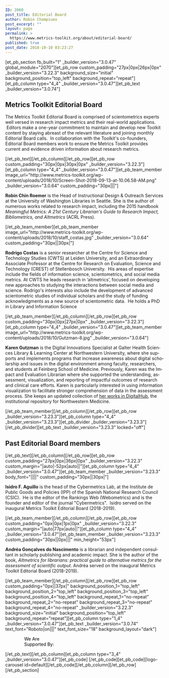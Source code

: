 ```yaml
---
ID: 2060
post_title: Editorial Board
author: Robin Champiuex
post_excerpt: ""
layout: page
permalink: >
  https://www.metrics-toolkit.org/about/editorial-board/
published: true
post_date: 2018-10-10 03:23:27
---
```

[et_pb_section fb_built="1" _builder_version="3.0.47" global_module="2070"][et_pb_row custom_padding="27px|0px|26px|0px" _builder_version="3.22.3" background_size="initial" background_position="top_left" background_repeat="repeat"][et_pb_column type="4_4" _builder_version="3.0.47"][et_pb_text _builder_version="3.0.74"]<h2>Metrics Toolkit Editorial Board</h2>
<p>The Metrics Toolkit Editorial Board is comprised of scientometrics experts well versed in research impact metrics and their real-world applications. &nbsp;Editors make a one-year commitment to maintain and develop new Toolkit content by staying abreast of the relevant literature and joining monthly Editorial Board calls. &nbsp;In collaboration with the Toolkit's co-founders, Editorial Board members work to ensure the Metrics Toolkit provides current and evidence driven information about research metrics.</p>[/et_pb_text][/et_pb_column][/et_pb_row][et_pb_row custom_padding="30px|0px|30px|0px" _builder_version="3.22.3"][et_pb_column type="4_4" _builder_version="3.0.47"][et_pb_team_member image_url="http://www.metrics-toolkit.org/wp-content/uploads/2018/10/Screen-Shot-2018-09-13-at-10.06.58-AM.png" _builder_version="3.0.64" custom_padding="30px|||"]<p><strong>Robin Chin Roemer</strong> is the Head of Instructional Design & Outreach Services at the University of Washington Libraries in Seattle. She is the author of numerous works related to research impact, including the 2015 handbook <i>Meaningful Metrics: A 21st Century Librarian's Guide to Research Impact, Bibliometrics, and Altmetrics </i>(ACRL Press).</p>[/et_pb_team_member][et_pb_team_member image_url="http://www.metrics-toolkit.org/wp-content/uploads/2018/10/staff_costas.jpg" _builder_version="3.0.64" custom_padding="30px||30px|"]<p><strong>Rodrigo Costas</strong> is a senior researcher at the Centre for Science and Technology Studies (CWTS) at Leiden University, and an Extraordinary Associate Professor at the Centre for Research on Evaluation, Science and Technology (CREST) of Stellenbosch University.  His areas of expertise include the fields of information science, scientometrics, and social media metrics. At CWTS he leads research in ‘altmetrics’, focused on developing new approaches to studying the interactions between social media and science. Rodrigo's interests also include the development of advanced scientometric studies of individual scholars and the study of funding acknowledgments as a new source of scientometric data.  He holds a PhD in Library and Information Science</p>[/et_pb_team_member][/et_pb_column][/et_pb_row][et_pb_row custom_padding="30px|0px|27px|0px" _builder_version="3.22.3"][et_pb_column type="4_4" _builder_version="3.0.47"][et_pb_team_member image_url="http://www.metrics-toolkit.org/wp-content/uploads/2018/10/Gutzman-8.jpg" _builder_version="3.0.64"]<p><span lang="ES-CL"><strong>Karen Gutzman</strong> is the Digital Innovations Specialist at Galter Health Sciences Library & Learning Center at Northwestern University, where she supports and implements programs that increase awareness about digital scholarship and issues in the digital environment among faculty, researchers, and students at Feinberg School of Medicine. Previously, Karen was the Impact and Evaluation Librarian where she supported the understanding, assessment, visualization, and reporting of impactful outcomes of research and clinical care efforts. Karen is particularly interested in using information visualization to facilitate stronger comprehension of data in the assessment process. She keeps an updated collection of <a href="https://digitalhub.northwestern.edu/catalog?f%5Bcreator_sim%5D%5B%5D=Gutzman%2C+Karen+E&q=gutzman" target="_blank" rel="noopener noreferrer">her works in DigitalHub</a>, the institutional repository for Northwestern Medicine.</span> </p>[/et_pb_team_member][/et_pb_column][/et_pb_row][et_pb_row _builder_version="3.23.3"][et_pb_column type="4_4" _builder_version="3.23.3"][et_pb_divider _builder_version="3.23.3"][/et_pb_divider][et_pb_text _builder_version="3.23.3" locked="off"]<h2>Past Editorial Board members</h2>
[/et_pb_text][/et_pb_column][/et_pb_row][et_pb_row custom_padding="27px|0px|36px|0px" _builder_version="3.22.3" custom_margin="|auto|-52px|auto||"][et_pb_column type="4_4" _builder_version="3.0.47"][et_pb_team_member _builder_version="3.23.3" body_font="||||" custom_padding="30px||30px|"]<p><strong>Isidro F. Aguillo</strong> is the head of the Cybermetrics Lab, at the Institute de Public Goods and Policies (IPP) of the Spanish National Research Council (CSIC).  He is the editor of the Rankings Web (Webometrics) and is the founder and editor of the journal "Cybermetrics".  Isidro served on the inaugural Metrics Toolkit Editorial Board (2018-2019).</p>
[/et_pb_team_member][/et_pb_column][/et_pb_row][et_pb_row custom_padding="0px|0px|1px|0px" _builder_version="3.22.3" custom_margin="|auto|77px|auto||"][et_pb_column type="4_4" _builder_version="3.0.47"][et_pb_team_member _builder_version="3.23.3" custom_padding="30px||0px|||" min_height="53px"]<p><strong><span lang="ES-CL">Andréa Gonçalves do Nascimento</span></strong><span lang="ES-CL"> is a librarian and independent consultant in scholarly publishing and academic impact. She is the author of the book, <em>Altmetrics for librarians: practical guide to alternative metrics for the assessment of scientific output</em>. Andréa served on the inaugural Metrics Toolkit Editorial Board (2018-2019).<br /> </span></p>
[/et_pb_team_member][/et_pb_column][/et_pb_row][et_pb_row custom_padding="0px||37px|" background_position_1="top_left" background_position_2="top_left" background_position_3="top_left" background_position_4="top_left" background_repeat_1="no-repeat" background_repeat_2="no-repeat" background_repeat_3="no-repeat" background_repeat_4="no-repeat" _builder_version="3.22.3" background_size="initial" background_position="top_left" background_repeat="repeat"][et_pb_column type="1_4" _builder_version="3.0.47"][et_pb_text _builder_version="3.0.74" text_font="Roboto|on|||" text_font_size="18" background_layout="dark"]<p style="padding-left: 60px;"><span style="color: #050505;">We Are</span><br /><span style="color: #050505;">Supported By:</span></p>[/et_pb_text][/et_pb_column][et_pb_column type="3_4" _builder_version="3.0.47"][et_pb_code]<!-- [et_pb_line_break_holder] --><!-- [et_pb_line_break_holder] --> <!-- [et_pb_line_break_holder] --><!-- [et_pb_line_break_holder] -->[/et_pb_code][et_pb_code][logo-carousel id=default][/et_pb_code][/et_pb_column][/et_pb_row][/et_pb_section]